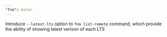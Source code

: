 ```yaml
---
"fnm": minor
---
```


Introduce `--latest-lts` option to `fnm list-remote` command, which provide the ability of showing latest verison of each LTS
